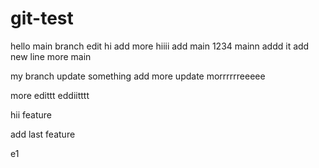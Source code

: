 # git-test
hello main branch edit
hi add more hiiii
add main 1234
mainn addd it
add new line
more main 







my branch update something
add more update  morrrrrreeeee


more edittt
eddiitttt

hii feature

add last feature

e1







